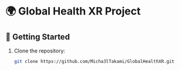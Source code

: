 # 🌍 Global Health XR Project


## 🚀 Getting Started
1. Clone the repository:
   ```bash
   git clone https://github.com/Micha3lTakami/GlobalHealthXR.git
